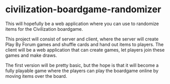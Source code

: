 civilization-boardgame-randomizer
=================================

This will hopefully be a web application where you can use to randomize items for the Civilization boardgame.

This project will consist of server and client, where the server will create Play By Forum games and shuffle cards and hand out items to players.
The client will be a web application that can create games, let players join these games and make draws.

The first version will be pretty basic, but the hope is that it will become a fully playable game where the players can play the boardgame online by moving items over the board.
